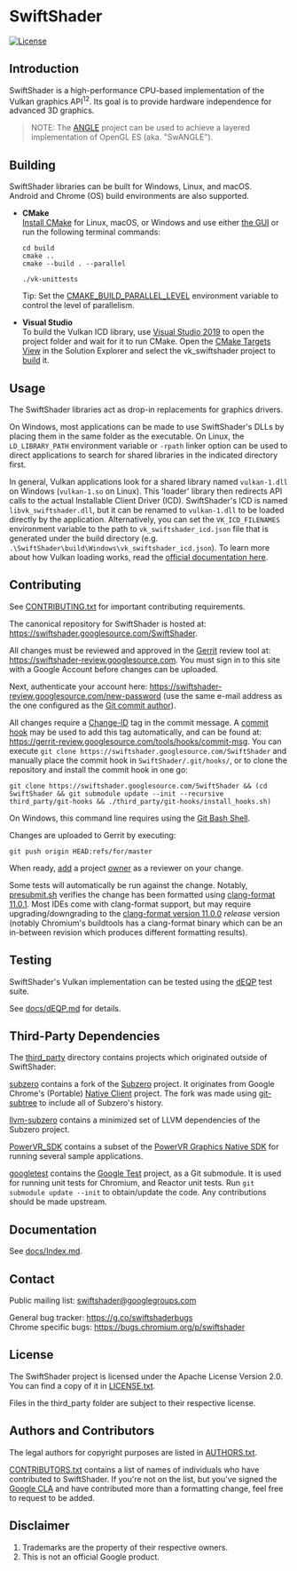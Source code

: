 # SwiftShader

[![License](https://img.shields.io/badge/License-Apache%202.0-blue.svg)](https://opensource.org/licenses/Apache-2.0)

Introduction
------------

SwiftShader is a high-performance CPU-based implementation of the Vulkan graphics API<sup>1</sup><sup>2</sup>. Its goal is to provide hardware independence for advanced 3D graphics.

> NOTE: The [ANGLE](http://angleproject.org/) project can be used to achieve a layered implementation of OpenGL ES (aka. "SwANGLE").

Building
--------

SwiftShader libraries can be built for Windows, Linux, and macOS.\
Android and Chrome (OS) build environments are also supported.

* **CMake**
\
  [Install CMake](https://cmake.org/download/) for Linux, macOS, or Windows and use either [the GUI](https://cmake.org/runningcmake/) or run the following terminal commands:
  ```
  cd build
  cmake ..
  cmake --build . --parallel

  ./vk-unittests
  ```
  Tip: Set the [CMAKE_BUILD_PARALLEL_LEVEL](https://cmake.org/cmake/help/latest/envvar/.CMAKE_BUILD_PARALLEL_LEVEL.html#envvar:CMAKE_BUILD_PARALLEL_LEVEL) environment variable to control the level of parallelism.


* **Visual Studio**
\
  To build the Vulkan ICD library, use [Visual Studio 2019](https://visualstudio.microsoft.com/vs/community/) to open the project folder and wait for it to run CMake. Open the [CMake Targets View](https://docs.microsoft.com/en-us/cpp/build/cmake-projects-in-visual-studio?view=vs-2019#ide-integration) in the Solution Explorer and select the vk_swiftshader project to [build](https://docs.microsoft.com/en-us/cpp/build/cmake-projects-in-visual-studio?view=vs-2019#building-cmake-projects) it.


Usage
-----

The SwiftShader libraries act as drop-in replacements for graphics drivers.

On Windows, most applications can be made to use SwiftShader's DLLs by placing them in the same folder as the executable. On Linux, the `LD_LIBRARY_PATH` environment variable or `-rpath` linker option can be used to direct applications to search for shared libraries in the indicated directory first.

In general, Vulkan applications look for a shared library named `vulkan-1.dll` on Windows (`vulkan-1.so` on Linux). This 'loader' library then redirects API calls to the actual Installable Client Driver (ICD). SwiftShader's ICD is named `libvk_swiftshader.dll`, but it can be renamed to `vulkan-1.dll` to be loaded directly by the application. Alternatively, you can set the `VK_ICD_FILENAMES` environment variable to the path to `vk_swiftshader_icd.json` file that is generated under the build directory (e.g. `.\SwiftShader\build\Windows\vk_swiftshader_icd.json`). To learn more about how Vulkan loading works, read the [official documentation here](https://github.com/KhronosGroup/Vulkan-Loader/blob/master/loader/LoaderAndLayerInterface.md).

Contributing
------------

See [CONTRIBUTING.txt](CONTRIBUTING.txt) for important contributing requirements.

The canonical repository for SwiftShader is hosted at:
https://swiftshader.googlesource.com/SwiftShader.

All changes must be reviewed and approved in the [Gerrit](https://www.gerritcodereview.com/) review tool at:
https://swiftshader-review.googlesource.com. You must sign in to this site with a Google Account before changes can be uploaded.

Next, authenticate your account here:
https://swiftshader-review.googlesource.com/new-password (use the same e-mail address as the one configured as the [Git commit author](https://git-scm.com/book/en/v2/Getting-Started-First-Time-Git-Setup#_your_identity)).

All changes require a [Change-ID](https://gerrit-review.googlesource.com/Documentation/user-changeid.html) tag in the commit message. A [commit hook](https://git-scm.com/book/en/v2/Customizing-Git-Git-Hooks) may be used to add this tag automatically, and can be found at:
https://gerrit-review.googlesource.com/tools/hooks/commit-msg. You can execute `git clone https://swiftshader.googlesource.com/SwiftShader` and manually place the commit hook in `SwiftShader/.git/hooks/`, or to clone the repository and install the commit hook in one go:

    git clone https://swiftshader.googlesource.com/SwiftShader && (cd SwiftShader && git submodule update --init --recursive third_party/git-hooks && ./third_party/git-hooks/install_hooks.sh)

On Windows, this command line requires using the [Git Bash Shell](https://www.atlassian.com/git/tutorials/git-bash).

Changes are uploaded to Gerrit by executing:

    git push origin HEAD:refs/for/master

When ready, [add](https://gerrit-review.googlesource.com/Documentation/intro-user.html#adding-reviewers) a project [owner](OWNERS) as a reviewer on your change.

Some tests will automatically be run against the change. Notably, [presubmit.sh](tests/presubmit.sh) verifies the change has been formatted using [clang-format 11.0.1](tests/kokoro/gcp_ubuntu/check_style.sh). Most IDEs come with clang-format support, but may require upgrading/downgrading to the [clang-format version 11.0.0](https://github.com/llvm/llvm-project/releases/tag/llvmorg-11.0.0) *release* version (notably Chromium's buildtools has a clang-format binary which can be an in-between revision which produces different formatting results).

Testing
-------

SwiftShader's Vulkan implementation can be tested using the [dEQP](https://github.com/KhronosGroup/VK-GL-CTS) test suite.

See [docs/dEQP.md](docs/dEQP.md) for details.

Third-Party Dependencies
------------------------

The [third_party](third_party/) directory contains projects which originated outside of SwiftShader:

[subzero](third_party/subzero/) contains a fork of the [Subzero](https://chromium.googlesource.com/native_client/pnacl-subzero/) project. It originates from Google Chrome's (Portable) [Native Client](https://developer.chrome.com/native-client) project. The fork was made using [git-subtree](https://github.com/git/git/blob/master/contrib/subtree/git-subtree.txt) to include all of Subzero's history.

[llvm-subzero](third_party/llvm-subzero/) contains a minimized set of LLVM dependencies of the Subzero project.

[PowerVR_SDK](third_party/PowerVR_SDK/) contains a subset of the [PowerVR Graphics Native SDK](https://github.com/powervr-graphics/Native_SDK) for running several sample applications.

[googletest](third_party/googletest/) contains the [Google Test](https://github.com/google/googletest) project, as a Git submodule. It is used for running unit tests for Chromium, and Reactor unit tests. Run `git submodule update --init` to obtain/update the code. Any contributions should be made upstream.

Documentation
-------------

See [docs/Index.md](docs/Index.md).

Contact
-------

Public mailing list: [swiftshader@googlegroups.com](https://groups.google.com/forum/#!forum/swiftshader)

General bug tracker:  https://g.co/swiftshaderbugs \
Chrome specific bugs: https://bugs.chromium.org/p/swiftshader

License
-------

The SwiftShader project is licensed under the Apache License Version 2.0. You can find a copy of it in [LICENSE.txt](LICENSE.txt).

Files in the third_party folder are subject to their respective license.

Authors and Contributors
------------------------

The legal authors for copyright purposes are listed in [AUTHORS.txt](AUTHORS.txt).

[CONTRIBUTORS.txt](CONTRIBUTORS.txt) contains a list of names of individuals who have contributed to SwiftShader. If you're not on the list, but you've signed the [Google CLA](https://cla.developers.google.com/clas) and have contributed more than a formatting change, feel free to request to be added.

Disclaimer
----------

1. Trademarks are the property of their respective owners.
2. This is not an official Google product.
